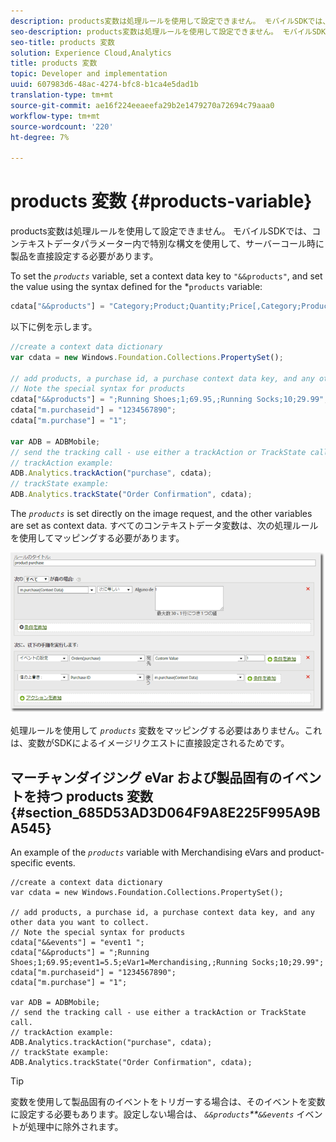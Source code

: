 ```yaml
---
description: products変数は処理ルールを使用して設定できません。 モバイルSDKでは、コンテキストデータパラメーター内で特別な構文を使用して、サーバーコール時に製品を直接設定する必要があります。
seo-description: products変数は処理ルールを使用して設定できません。 モバイルSDKでは、コンテキストデータパラメーター内で特別な構文を使用して、サーバーコール時に製品を直接設定する必要があります。
seo-title: products 変数
solution: Experience Cloud,Analytics
title: products 変数
topic: Developer and implementation
uuid: 607983d6-48ac-4274-bfc8-b1ca4e5dad1b
translation-type: tm+mt
source-git-commit: ae16f224eeaeefa29b2e1479270a72694c79aaa0
workflow-type: tm+mt
source-wordcount: '220'
ht-degree: 7%

---
```



# products 変数 {#products-variable}

products変数は処理ルールを使用して設定できません。 モバイルSDKでは、コンテキストデータパラメーター内で特別な構文を使用して、サーバーコール時に製品を直接設定する必要があります。

To set the *`products`* variable, set a context data key to `"&&products"`, and set the value using the syntax defined for the *`products` variable:

```js
cdata["&&products"] = "Category;Product;Quantity;Price[,Category;Product;Quantity;Price]";
```

以下に例を示します。

```js
//create a context data dictionary 
var cdata = new Windows.Foundation.Collections.PropertySet(); 
 
// add products, a purchase id, a purchase context data key, and any other data you want to collect. 
// Note the special syntax for products 
cdata["&&products"] = ";Running Shoes;1;69.95,;Running Socks;10;29.99"; 
cdata["m.purchaseid"] = "1234567890"; 
cdata["m.purchase"] = "1"; 
 
var ADB = ADBMobile; 
// send the tracking call - use either a trackAction or TrackState call. 
// trackAction example: 
ADB.Analytics.trackAction("purchase", cdata); 
// trackState example: 
ADB.Analytics.trackState("Order Confirmation", cdata);
```

The *`products`* is set directly on the image request, and the other variables are set as context data. すべてのコンテキストデータ変数は、次の処理ルールを使用してマッピングする必要があります。

![](assets/products-procrules.png)

処理ルールを使用して *`products`* 変数をマッピングする必要はありません。これは、変数がSDKによるイメージリクエストに直接設定されるためです。

## マーチャンダイジング eVar および製品固有のイベントを持つ products 変数 {#section_685D53AD3D064F9A8E225F995A9BA545}

An example of the *`products`* variable with Merchandising eVars and product-specific events.

```
//create a context data dictionary 
var cdata = new Windows.Foundation.Collections.PropertySet(); 
  
// add products, a purchase id, a purchase context data key, and any other data you want to collect. 
// Note the special syntax for products 
cdata["&&events"] = "event1 "; 
cdata["&&products"] = ";Running Shoes;1;69.95;event1=5.5;eVar1=Merchandising,;Running Socks;10;29.99"; 
cdata["m.purchaseid"] = "1234567890"; 
cdata["m.purchase"] = "1"; 
  
var ADB = ADBMobile; 
// send the tracking call - use either a trackAction or TrackState call. 
// trackAction example: 
ADB.Analytics.trackAction("purchase", cdata); 
// trackState example: 
ADB.Analytics.trackState("Order Confirmation", cdata);
```

>[!TIP]
>
>変数を使用して製品固有のイベントをトリガーする場合は、そのイベントを変数に設定する必要もあります。設定しない場合は、 *`&&products`**`&&events`* イベントが処理中に除外されます。

